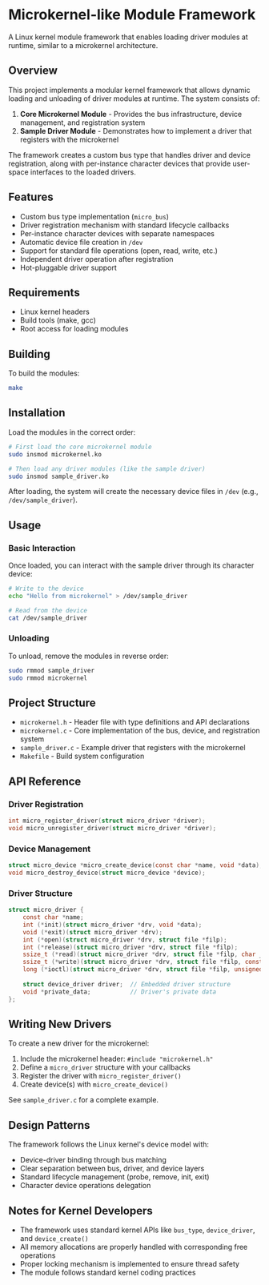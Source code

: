 # Microkernel-like Module Framework

A Linux kernel module framework that enables loading driver modules at runtime, similar to a microkernel architecture.

## Overview

This project implements a modular kernel framework that allows dynamic loading and unloading of driver modules at runtime. The system consists of:

1. **Core Microkernel Module** - Provides the bus infrastructure, device management, and registration system
2. **Sample Driver Module** - Demonstrates how to implement a driver that registers with the microkernel

The framework creates a custom bus type that handles driver and device registration, along with per-instance character devices that provide user-space interfaces to the loaded drivers.

## Features

- Custom bus type implementation (`micro_bus`)
- Driver registration mechanism with standard lifecycle callbacks
- Per-instance character devices with separate namespaces
- Automatic device file creation in `/dev`
- Support for standard file operations (open, read, write, etc.)
- Independent driver operation after registration
- Hot-pluggable driver support

## Requirements

- Linux kernel headers
- Build tools (make, gcc)
- Root access for loading modules

## Building

To build the modules:

```bash
make
```

## Installation

Load the modules in the correct order:

```bash
# First load the core microkernel module
sudo insmod microkernel.ko

# Then load any driver modules (like the sample driver)
sudo insmod sample_driver.ko
```

After loading, the system will create the necessary device files in `/dev` (e.g., `/dev/sample_driver`).

## Usage

### Basic Interaction

Once loaded, you can interact with the sample driver through its character device:

```bash
# Write to the device
echo "Hello from microkernel" > /dev/sample_driver

# Read from the device
cat /dev/sample_driver
```

### Unloading

To unload, remove the modules in reverse order:

```bash
sudo rmmod sample_driver
sudo rmmod microkernel
```

## Project Structure

- `microkernel.h` - Header file with type definitions and API declarations
- `microkernel.c` - Core implementation of the bus, device, and registration system
- `sample_driver.c` - Example driver that registers with the microkernel
- `Makefile` - Build system configuration

## API Reference

### Driver Registration

```c
int micro_register_driver(struct micro_driver *driver);
void micro_unregister_driver(struct micro_driver *driver);
```

### Device Management

```c
struct micro_device *micro_create_device(const char *name, void *data);
void micro_destroy_device(struct micro_device *device);
```

### Driver Structure

```c
struct micro_driver {
    const char *name;
    int (*init)(struct micro_driver *drv, void *data);
    void (*exit)(struct micro_driver *drv);
    int (*open)(struct micro_driver *drv, struct file *filp);
    int (*release)(struct micro_driver *drv, struct file *filp);
    ssize_t (*read)(struct micro_driver *drv, struct file *filp, char __user *buf, size_t count, loff_t *offset);
    ssize_t (*write)(struct micro_driver *drv, struct file *filp, const char __user *buf, size_t count, loff_t *offset);
    long (*ioctl)(struct micro_driver *drv, struct file *filp, unsigned int cmd, unsigned long arg);
    
    struct device_driver driver;  // Embedded driver structure
    void *private_data;           // Driver's private data
};
```

## Writing New Drivers

To create a new driver for the microkernel:

1. Include the microkernel header: `#include "microkernel.h"`
2. Define a `micro_driver` structure with your callbacks
3. Register the driver with `micro_register_driver()`
4. Create device(s) with `micro_create_device()`

See `sample_driver.c` for a complete example.

## Design Patterns

The framework follows the Linux kernel's device model with:

- Device-driver binding through bus matching
- Clear separation between bus, driver, and device layers
- Standard lifecycle management (probe, remove, init, exit)
- Character device operations delegation

## Notes for Kernel Developers

- The framework uses standard kernel APIs like `bus_type`, `device_driver`, and `device_create()`
- All memory allocations are properly handled with corresponding free operations
- Proper locking mechanism is implemented to ensure thread safety
- The module follows standard kernel coding practices
